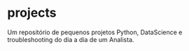 # projects
Um repositório de pequenos projetos Python, DataScience e troubleshooting do dia a dia de um Analista.
